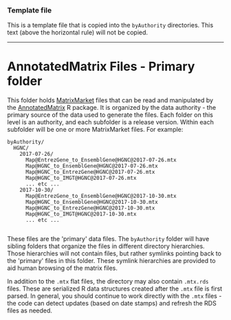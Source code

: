 ### Template file

This is a template file that is copied into the `byAuthority`
directories. This text (above the horizontal rule) will not be copied.

----
# AnnotatedMatrix Files - Primary folder

This folder holds [MatrixMarket][MTX] files that can be read and
manipulated by the [AnnotatedMatrix][AM] R package. It is organized by
the data authority - the primary source of the data used to generate
the files. Each folder on this level is an authority, and each
subfolder is a release version. Within each subfolder will be one or
more MatrixMarket files. For example:

```
byAuthority/
  HGNC/
    2017-07-26/
      Map@EntrezGene_to_EnsemblGene@HGNC@2017-07-26.mtx
      Map@HGNC_to_EnsemblGene@HGNC@2017-07-26.mtx
      Map@HGNC_to_EntrezGene@HGNC@2017-07-26.mtx
      Map@HGNC_to_IMGT@HGNC@2017-07-26.mtx
      ... etc ...
    2017-10-30/
      Map@EntrezGene_to_EnsemblGene@HGNC@2017-10-30.mtx
      Map@HGNC_to_EnsemblGene@HGNC@2017-10-30.mtx
      Map@HGNC_to_EntrezGene@HGNC@2017-10-30.mtx
      Map@HGNC_to_IMGT@HGNC@2017-10-30.mtx
      ... etc ...
    
```

These files are the 'primary' data files. The `byAuthority` folder
will have sibling folders that organize the files in different
directory hierarchies. Those hierarchies will not contain files, but
rather symlinks pointing back to the 'primary' files in this
folder. These symlink hierarchies are provided to aid human browsing
of the matrix files.

In addition to the `.mtx` flat files, the directory may also contain
`.mtx.rds` files. These are serialized R data structures created after
the `.mtx` file is first parsed. In general, you should continue to
work directly with the `.mtx` files - the code can detect updates
(based on date stamps) and refresh the RDS files as needed.


[MTX]: http://math.nist.gov/MatrixMarket/formats.html
[AM]: https://github.com/maptracker/setfisher/tree/master/AnnotatedMatrix
